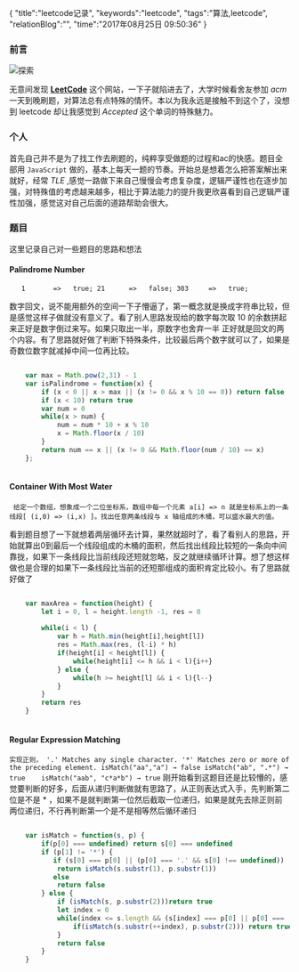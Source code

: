 {
"title":"leetcode记录",
"keywords":"leetcode",
"tags":"算法,leetcode",
"relationBlog":"",
"time":"2017年08月25日 09:50:36"
}

### 前言

![探索](http://oqqyvkd0p.bkt.clouddn.com/WechatIMG25.jpeg)

无意间发现 [**LeetCode**](https://leetcode.com/) 这个网站，一下子就陷进去了，大学时候看舍友参加 *acm* 一天到晚刷题，对算法总有点特殊的情怀。本以为我永远是接触不到这个了，没想到 leetcode 却让我感觉到 *Accepted* 这个单词的特殊魅力。

### 个人

首先自己并不是为了找工作去刷题的，纯粹享受做题的过程和ac的快感。题目全部用 `JavaScript` 做的，基本上每天一题的节奏。开始总是想着怎么把答案解出来就好，经常 *TLE* ,感觉一路做下来自己慢慢会考虑复杂度，逻辑严谨性也在逐步加强，对特殊值的考虑越来越多，相比于算法能力的提升我更欣喜看到自己逻辑严谨性加强，感觉这对自己后面的道路帮助会很大。

### 题目

这里记录自己对一些题目的思路和想法

#### Palindrome Number

`	
	1 		=>   true;
	21 		=>   false;
	303		=>   true;
`

数字回文，说不能用额外的空间一下子懵逼了，第一概念就是换成字符串比较，但是感觉这样子做就没有意义了。看了别人思路发现给的数字每次取 10 的余数拼起来正好是数字倒过来写。如果只取出一半，原数字也舍弃一半 正好就是回文的两个内容。有了思路就好做了判断下特殊条件，比较最后两个数字就可以了，如果是奇数位数字就减掉中间一位再比较。

```javascript

	var max = Math.pow(2,31) - 1
	var isPalindrome = function(x) {
	    if (x < 0 || x > max || (x != 0 && x % 10 == 0)) return false
	    if (x < 10) return true
	    var num = 0
	    while(x > num) {
	        num = num * 10 + x % 10
	        x = Math.floor(x / 10)
	    }
	    return num == x || (x != 0 && Math.floor(num / 10) == x)
	};
	
```

#### Container With Most Water

` 
	给定一个数组，想象成一个二位坐标系，数组中每一个元素 a[i] => n 就是坐标系上的一条线段[ (i,0) => (i,x) ]。找出任意两条线段与 x 轴组成的木桶，可以盛水最大的值。
`

看到题目想了一下就想着两层循环去计算，果然就超时了，看了看别人的思路，开始就算出0到最后一个线段组成的木桶的面积，然后找出线段比较短的一条向中间靠拢，如果下一条线段比当前线段还短就忽略，反之就继续循环计算。想了想这样做也是合理的如果下一条线段比当前的还短那组成的面积肯定比较小。有了思路就好做了

```javascript

	var maxArea = function(height) {
		let i = 0, l = height.length -1, res = 0
		    
		while(i < l) {
			var h = Math.min(height[i],height[l])
			res = Math.max(res, (l-i) * h)
			if(height[i] < height[l]) {
			    while(height[i] <= h && i < l){i++}
			} else {
			    while(h >= height[l] && i < l){l--}
			}
		}
		return res
	}
	
```

#### Regular Expression Matching

`
	实现正则，
	'.' Matches any single character.
	'*' Matches zero or more of the preceding element.
	isMatch("aa","a") → false isMatch("ab", ".*") → true 	isMatch("aab", "c*a*b") → true
`
刚开始看到这题目还是比较懵的，感觉要判断的好多，后面从递归判断做就有思路了，从正则表达式入手，先判断第二位是不是 * ，如果不是就判断第一位然后截取一位递归，如果是就先去除正则前两位递归，不行再判断第一个是不是相等然后循环递归

```javascript

	var isMatch = function(s, p) {
	    if(p[0] === undefined) return s[0] === undefined
	    if (p[1] != '*') {
	       if (s[0] === p[0] || (p[0] === '.' && s[0] !== undefined)) 
	       	return isMatch(s.substr(1), p.substr(1))
	       else 
	       	return false
	    } else {
	        if (isMatch(s, p.substr(2)))return true
	        let index = 0
	        while(index <= s.length && (s[index] === p[0] || p[0] === '.')){
	            if(isMatch(s.substr(++index), p.substr(2))) return true
	        }
	        return false
	    }
	}
	
``` 

